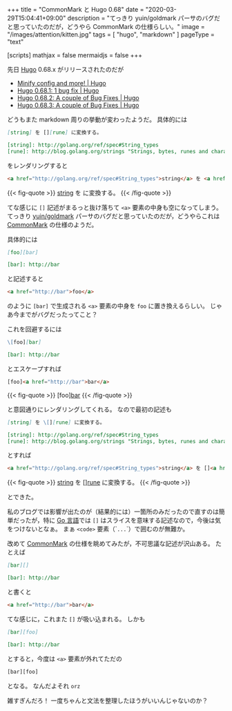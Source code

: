 +++
title = "CommonMark と Hugo 0.68"
date =  "2020-03-29T15:04:41+09:00"
description = "てっきり yuin/goldmark パーサのバグだと思っていたのだが，どうやら CommonMark の仕様らしい。"
image = "/images/attention/kitten.jpg"
tags = [ "hugo", "markdown" ]
pageType = "text"

[scripts]
  mathjax = false
  mermaidjs = false
+++

先日 [Hugo] 0.68.x がリリースされたのだが

- [Minify config and more! | Hugo](https://gohugo.io/news/0.68.0-relnotes/)
- [Hugo 0.68.1: 1 bug fix | Hugo](https://gohugo.io/news/0.68.1-relnotes/)
- [Hugo 0.68.2: A couple of Bug Fixes | Hugo](https://gohugo.io/news/0.68.2-relnotes/)
- [Hugo 0.68.3: A couple of Bug Fixes | Hugo](https://gohugo.io/news/0.68.3-relnotes/)

どうもまた markdown 周りの挙動が変わったようだ。
具体的には

```markdown
[string] を [][rune] に変換する。

[string]: http://golang.org/ref/spec#String_types
[rune]: http://blog.golang.org/strings "Strings, bytes, runes and characters in Go - The Go Blog"
```

をレンダリングすると

```html
<a href="http://golang.org/ref/spec#String_types">string</a> を <a href="http://blog.golang.org/strings" title="Strings, bytes, runes and characters in Go - The Go Blog"></a> に変換する。
```

{{< fig-quote >}}
<a href="http://golang.org/ref/spec#String_types">string</a> を <a href="http://blog.golang.org/strings" title="Strings, bytes, runes and characters in Go - The Go Blog"></a> に変換する。
{{< /fig-quote >}}

てな感じに `[]` 記述がまるっと抜け落ちて `<a>` 要素の中身も空になってしまう。
てっきり [yuin/goldmark] パーサのバグだと思っていたのだが，どうやらこれは [CommonMark] の仕様のようだ。

具体的には

```markdown
[foo][bar]

[bar]: http://bar
```

と記述すると

```html
<a href="http://bar">foo</a>
```

のように `[bar]` で生成される `<a>` 要素の中身を `foo` に置き換えるらしい。
じゃあ今までがバグだったってこと？

これを回避するには

```markdown {hl_lines=[1]}
\[foo][bar]

[bar]: http://bar
```

とエスケープすれば

```html
[foo]<a href="http://bar">bar</a>
```

{{< fig-quote >}}
[foo]<a href="http://bar">bar</a>
{{< /fig-quote >}}

と意図通りにレンダリングしてくれる。
なので最初の記述も

```markdown {hl_lines=[1]}
[string] を \[][rune] に変換する。

[string]: http://golang.org/ref/spec#String_types
[rune]: http://blog.golang.org/strings "Strings, bytes, runes and characters in Go - The Go Blog"
```

とすれば

```html
<a href="http://golang.org/ref/spec#String_types">string</a> を []<a href="http://blog.golang.org/strings" title="Strings, bytes, runes and characters in Go - The Go Blog">rune</a> に変換する。
```

{{< fig-quote >}}
<a href="http://golang.org/ref/spec#String_types">string</a> を []<a href="http://blog.golang.org/strings" title="Strings, bytes, runes and characters in Go - The Go Blog">rune</a> に変換する。
{{< /fig-quote >}}

とできた。

私のブログでは影響が出たのが（結果的には）一箇所のみだったので直すのは簡単だったが，特に [Go 言語]では `[]` はスライスを意味する記述なので，今後は気をつけないとなぁ。
まぁ `<code>` 要素（\``...`\`）で囲むのが無難か。

改めて [CommonMark] の仕様を眺めてみたが，不可思議な記述が沢山ある。
たとえば

```markdown
[bar][]

[bar]: http://bar
```

と書くと

```html
<a href="http://bar">bar</a>
```

てな感じに，これまた `[]` が吸い込まれる。
しかも

```markdown
[bar][foo]

[bar]: http://bar
```

とすると，今度は `<a>` 要素が外れてただの

```html
[bar][foo]
```

となる。
なんだよそれ `orz`

雑すぎんだろ！ 一度ちゃんと文法を整理したほうがいいんじゃないのか？

[Hugo]: https://gohugo.io/ "The world’s fastest framework for building websites | Hugo"
[CommonMark]: https://commonmark.org/
[yuin/goldmark]: https://github.com/yuin/goldmark/ "yuin/goldmark: A markdown parser written in Go. Easy to extend, standard(CommonMark) compliant, well structured."
[Go 言語]: https://golang.org/ "The Go Programming Language"
